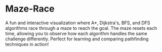 # Maze-Race
A fun and interactive visualization where A*, Dijkstra's, BFS, and DFS algorithms race through a maze to reach the goal. The maze resets each time, allowing you to observe how each algorithm handles the same challenge differently. Perfect for learning and comparing pathfinding techniques in action!
